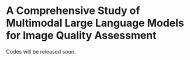 

# A Comprehensive Study of Multimodal Large Language Models for Image Quality Assessment
Codes will be released soon.
